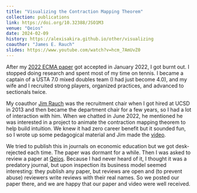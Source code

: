 ```yaml
---
title: "Visualizing the Contraction Mapping Theorem"
collection: publications
link: https://doi.org/10.32388/JSO1M3
venue: "Qeios"
date: 2024-02-09
history: https://alexisakira.github.io/other/visualizing
coauthor: "James E. Rauch"
slides: https://www.youtube.com/watch?v=hcm_7AmUvZ0
---
```


After my [2022 ECMA paper](https://dx.doi.org/10.3982/ECTA17984) got accepted in January 2022, I got burnt out. I stopped doing research and spent most of my time on tennis. I became a captain of a USTA 7.0 mixed doubles team (I had just become 4.0), and my wife and I recruited strong players, organized practices, and advanced to sectionals twice.

My coauthor [Jim Rauch](https://en.wikipedia.org/wiki/James_Rauch) was the recruitment chair when I got hired at UCSD in 2013 and then became the department chair for a few years, so I had a lot of interaction with him. When we chatted in June 2022, he mentioned he was interested in a project to animate the contraction mapping theorem to help build intuition. We knew it had zero career benefit but it sounded fun, so I wrote up some pedagogical material and Jim made the [video](https://www.youtube.com/watch?v=hcm_7AmUvZ0).

We tried to publish this in journals on economic education but we got desk-rejected each time. The paper was dormant for a while. Then I was asked to review a paper at [Qeios](https://www.qeios.com/). Because I had never heard of it, I thought it was a predatory journal, but upon inspection its business model seemed interesting: they publish any paper, but reviews are open and (to prevent abuse) reviewers write reviews with their real names. So we posted our paper there, and we are happy that our paper and video were well received. 